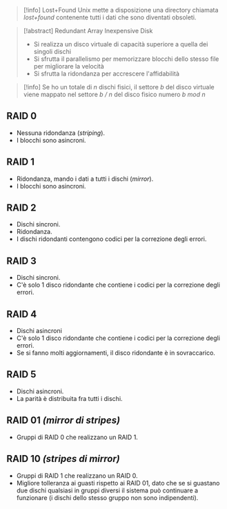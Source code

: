 > [!info] Lost+Found
> Unix mette a disposizione una directory chiamata *lost+found* contenente tutti i dati che sono diventati obsoleti.

> [!abstract] Redundant Array Inexpensive Disk
> - Si realizza un disco virtuale di capacità superiore a quella dei singoli dischi
> - Si sfrutta il parallelismo per memorizzare blocchi dello stesso file per migliorare la velocità
> - Si sfrutta la ridondanza per accrescere l'affidabilità

> [!info] Se ho un totale di *n* dischi fisici, il settore *b* del disco virtuale viene mappato nel settore *b / n* del disco fisico numero *b mod n*

## RAID 0
- Nessuna ridondanza (*striping*).
- I blocchi sono asincroni.

## RAID 1
- Ridondanza, mando i dati a tutti i dischi (*mirror*).
- I blocchi sono asincroni.

## RAID 2
- Dischi sincroni.
- Ridondanza.
- I dischi ridondanti contengono codici per la correzione degli errori.

## RAID 3
- Dischi sincroni.
- C'è solo 1 disco ridondante che contiene i codici per la correzione degli errori.

## RAID 4
- Dischi asincroni
- C'è solo 1 disco ridondante che contiene i codici per la correzione degli errori.
- Se si fanno molti aggiornamenti, il disco ridondante è in sovraccarico.

## RAID 5
- Dischi asincroni.
- La parità è distribuita fra tutti i dischi.

## RAID 01 *(mirror di stripes)*
- Gruppi di RAID 0 che realizzano un RAID 1.

## RAID 10 *(stripes di mirror)*
- Gruppi di RAID 1 che realizzano un RAID 0.
- Migliore tolleranza ai guasti rispetto ai RAID 01, dato che se si guastano due dischi qualsiasi in gruppi diversi il sistema può continuare a funzionare (i dischi dello stesso gruppo non sono indipendenti).
